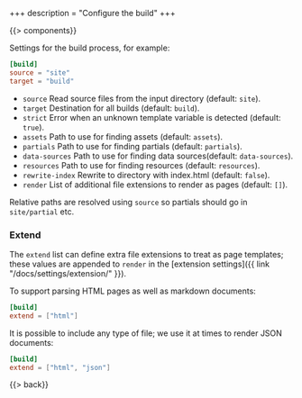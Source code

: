 +++
description = "Configure the build"
+++

{{> components}}

Settings for the build process, for example:

```toml
[build]
source = "site"
target = "build"
```

* `source` Read source files from the input directory (default: `site`).
* `target` Destination for all builds (default: `build`).
* `strict` Error when an unknown template variable is detected (default: `true`).
* `assets` Path to use for finding assets (default: `assets`).
* `partials` Path to use for finding partials (default: `partials`).
* `data-sources` Path to use for finding data sources(default: `data-sources`).
* `resources` Path to use for finding resources (default: `resources`).
* `rewrite-index` Rewrite to directory with index.html (default: `false`).
* `render` List of additional file extensions to render as pages (default: `[]`).

Relative paths are resolved using `source` so partials should go in `site/partial` etc.

### Extend

The `extend` list can define extra file extensions to treat as page templates; these values are appended to `render` in the [extension settings]({{ link "/docs/settings/extension/" }}).

To support parsing HTML pages as well as markdown documents:

```toml
[build]
extend = ["html"]
```

It is possible to include any type of file; we use it at times to render JSON documents:

```toml
[build]
extend = ["html", "json"]
```

{{> back}}
